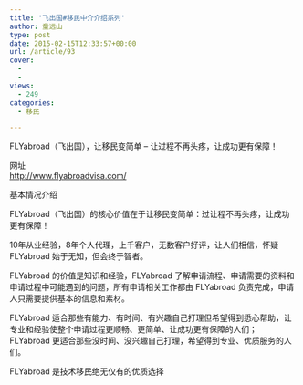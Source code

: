 ```yaml
---
title: '飞出国#移民中介介绍系列'
author: 童远山
type: post
date: 2015-02-15T12:33:57+00:00
url: /article/93
cover:
  - 
  - 
views:
  - 249
categories:
  - 移民

---
```

FLYabroad（飞出国），让移民变简单 &#8211; 让过程不再头疼，让成功更有保障！

网址  
<a href="http://www.flyabroadvisa.com/" target="_blank">http://www.flyabroadvisa.com/</a>

基本情况介绍

FLYabroad（飞出国）的核心价值在于让移民变简单：过让程不再头疼，让成功更有保障！

10年从业经验，8年个人代理，上千客户，无数客户好评，让人们相信，怀疑 FLYabroad 始于无知，但会终于智者。

FLYabroad 的价值是知识和经验，FLYabroad 了解申请流程、申请需要的资料和申请过程中可能遇到的问题，所有申请相关工作都由 FLYabroad 负责完成，申请人只需要提供基本的信息和素材。

FLYabroad 适合那些有能力、有时间、有兴趣自己打理但希望得到悉心帮助，让专业和经验使整个申请过程更顺畅、更简单、让成功更有保障的人们；FLYabroad 更适合那些没时间、没兴趣自己打理，希望得到专业、优质服务的人们。

FLYabroad 是技术移民绝无仅有的优质选择
